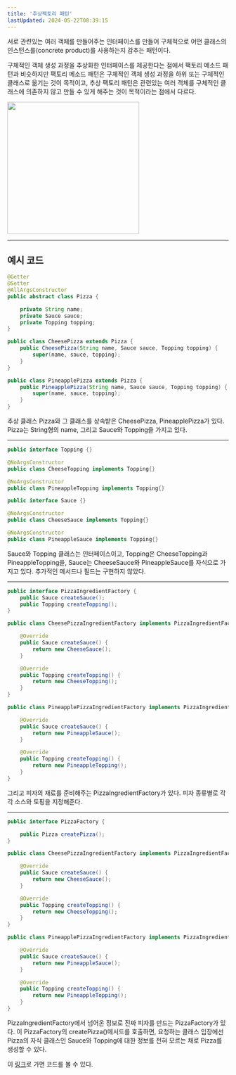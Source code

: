 ```yaml
---
title: '추상팩토리 패턴'
lastUpdated: 2024-05-22T08:39:15
---
```

<p>서로 관련있는 여러 객체를 만들어주는 인터페이스를 만들어 구체적으로 어떤 클래스의 인스턴스를(concrete product)를 사용하는지 감추는 패턴이다.</p>
<p>구체적인 객체 생성 과정을 추상화한 인터페이스를 제공한다는 점에서 팩토리 메소드 패턴과 비슷하지만 팩토리 메소드 패턴은 구체적인 객체 생성 과정을 하위 또는 구체적인 클래스로 옮기는 것이 목적이고, 추상 팩토리 패턴은 관련있는 여러 객체를 구체적인 클래스에 의존하지 않고 만들 수 있게 해주는 것이 목적이라는 점에서 다르다.</p>

<img src="https://shutterpress.info/books/wp-content/uploads/2020/07/abstrac_design_pattern_first.png" height=300px>

---

## 예시 코드

```java
@Getter
@Setter
@AllArgsConstructor
public abstract class Pizza {

    private String name;
    private Sauce sauce;
    private Topping topping;
}

public class CheesePizza extends Pizza {
    public CheesePizza(String name, Sauce sauce, Topping topping) {
        super(name, sauce, topping);
    }
}

public class PineapplePizza extends Pizza {
    public PineapplePizza(String name, Sauce sauce, Topping topping) {
        super(name, sauce, topping);
    }
}
```

추상 클래스 Pizza와 그 클래스를 상속받은 CheesePizza, PineapplePizza가 있다. Pizza는 String형의 name, 그리고 Sauce와 Topping을 가지고 있다. 

---

```java
public interface Topping {}

@NoArgsConstructor
public class CheeseTopping implements Topping{}

@NoArgsConstructor
public class PineappleTopping implements Topping{}
```

```java
public interface Sauce {}

@NoArgsConstructor
public class CheeseSauce implements Topping{}

@NoArgsConstructor
public class PineappleSauce implements Topping{}

```

Sauce와 Topping 클래스는 인터페이스이고, Topping은 CheeseTopping과 PineappleTopping을, Sauce는 CheeseSauce와 PineappleSauce를 자식으로 가지고 있다. 추가적인 메서드나 필드는 구현하지 않았다.

---

```java
public interface PizzaIngredientFactory {
    public Sauce createSauce();
    public Topping createTopping();
}

public class CheesePizzaIngredientFactory implements PizzaIngredientFactory {

    @Override
    public Sauce createSauce() {
        return new CheeseSauce();
    }

    @Override
    public Topping createTopping() {
        return new CheeseTopping();
    }
}

public class PineapplePizzaIngredientFactory implements PizzaIngredientFactory {

    @Override
    public Sauce createSauce() {
        return new PineappleSauce();
    }

    @Override
    public Topping createTopping() {
        return new PineappleTopping();
    }
}
```

그리고 피자의 재료를 준비해주는 PizzaIngredientFactory가 있다. 피자 종류별로 각각 소스와 토핑을 지정해준다.

---

```java
public interface PizzaFactory {

    public Pizza createPizza();
}

public class CheesePizzaIngredientFactory implements PizzaIngredientFactory {

    @Override
    public Sauce createSauce() {
        return new CheeseSauce();
    }

    @Override
    public Topping createTopping() {
        return new CheeseTopping();
    }
}

public class PineapplePizzaIngredientFactory implements PizzaIngredientFactory {

    @Override
    public Sauce createSauce() {
        return new PineappleSauce();
    }

    @Override
    public Topping createTopping() {
        return new PineappleTopping();
    }
}
```

PizzaIngredientFactory에서 넘어온 정보로 진짜 피자를 만드는 PizzaFactory가 있다. 이 PizzaFactory의 createPizza()메서드를 호출하면, 요청하는 클래스 입장에선 Pizza의 자식 클래스인 Sauce와 Topping에 대한 정보를 전혀 모르는 채로 Pizza를 생성할 수 있다. 

이 <a href="https://github.com/rlaisqls/GoF-DesignPatterns/tree/master/src/main/java/com/study/gof/designpattrens/_01_CredentialPatterns/abstractFactory">링크</a>로 가면 코드를 볼 수 있다.